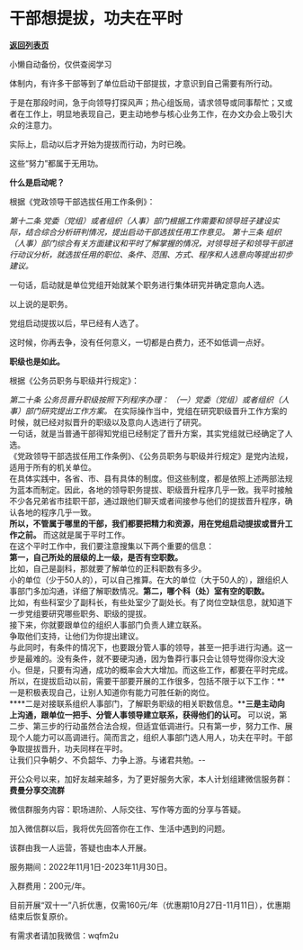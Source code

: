 # 干部想提拔，功夫在平时

[**返回列表页**](/gzh/费曼的小茶馆)

小懒自动备份，仅供查阅学习

体制内，有许多干部等到了单位启动干部提拔，才意识到自己需要有所行动。

于是在那段时间，急于向领导打探风声；热心组饭局，请求领导或同事帮忙；又或者在工作上，明显地表现自己，更主动地参与核心业务工作，在办文办会上吸引大众的注意力。

实际上，启动以后才开始为提拔而行动，为时已晚。

这些“努力”都属于无用功。

**什么是启动呢？**

根据《党政领导干部选拔任用工作条例》：

 _第十二条 党委（党组）或者组织（人事）部门根据工作需要和领导班子建设实际，结合综合分析研判情况，提出启动干部选拔任用工作意见。_ _第十三条
组织（人事）部门综合有关方面建议和平时了解掌握的情况，对领导班子和领导干部进行动议分析，就选拔任用的职位、条件、范围、方式、程序和人选意向等提出初步建议。_

一句话，启动就是单位党组开始就某个职务进行集体研究并确定意向人选。  

以上说的是职务。  

党组启动提拔以后，早已经有人选了。  

这时候，你再去争，没有任何意义，一切都是白费力，还不如低调一点好。

**职级也是如此。**

根据《公务员职务与职级并行规定》：

 _第二十条 公务员晋升职级按照下列程序办理：_ _（一）党委（党组）或者组织（人事）部门研究提出工作方案。_
在实际操作当中，党组在研究职级晋升工作方案的时候，就已经对拟晋升的职级以及意向人选进行了研究。  
一句话，就是当普通干部得知党组已经制定了晋升方案，其实党组就已经确定了人选。  
《党政领导干部选拔任用工作条例》、《公务员职务与职级并行规定》是党内法规，适用于所有的机关单位。  
在具体实践中，各省、市、县有具体的制度。但这些制度，都是依照上述两部法规为蓝本而制定。因此，各地的领导职务提拔、职级晋升程序几乎一致。我平时接触不少各兄弟省市挂职干部，通过跟他们聊天或者间接参与他们的提拔晋升程序，确认各地的程序几乎一致。  
**所以，不管属于哪里的干部，我们都要把精力和资源，用在党组启动提拔或晋升工作之前。** 而这就是属于平时工作。  
在这个平时工作中，我们要注意搜集以下两个重要的信息：  
**第一，自己所处的层级的上一级，是否有空职数。**  
比如，自己是副科，那就要了解单位的正科职数有多少。  
小的单位（少于50人的），可以自己推算。在大的单位（大于50人的），跟组织人事部门多加沟通，详细了解职数情况。**第二，哪个科（处）室有空的职数。**  
比如，有些科室少了副科长，有些处室少了副处长。有了岗位空缺信息，就知道下一步党组要研究哪些职务、职级的提拔。  
接下来，你就要跟单位的组织人事部门负责人建立联系。  
争取他们支持，让他们为你提出建议。  
与此同时，有条件的情况下，也要跟分管人事的领导，甚至一把手进行沟通。这一步是最难的。没有条件，就不要硬沟通，因为鲁莽行事只会让领导觉得你没大没小。但是，只要有沟通，成功的概率会大大增加。而这些工作，都要在平时完成。  
所以，在提拔启动以前，需要干部要开展的工作很多，包括不限于以下工作：**一是积极表现自己，让别人知道你有能力可胜任新的岗位。  
****二是对接联系组织人事部门，了解职务职级的相关职数信息。****三是主动向上沟通，跟单位一把手、分管人事领导建立联系，获得他们的认可。**
可以说，第二步、第三步的行动虽然合法合规，但适宜低调进行。只有第一步，努力工作、展现个人能力可以高调进行。简而言之，组织人事部门选人用人，功夫在平时。干部争取提拔晋升，功夫同样在平时。  
让我们只争朝夕、不负韶华、力争上游。与诸君共勉。\--

开公众号以来，加好友越来越多，为了更好服务大家，本人计划组建微信服务群：**费曼分享交流群**

微信群服务内容：职场进阶、人际交往、写作等方面的分享与答疑。

加入微信群以后，我将优先回答你在工作、生活中遇到的问题。

该群由我一人运营，答疑也由本人开展。

服务期间：2022年11月1日-2023年11月30日。

入群费用：200元/年。

目前开展“双十一”八折优惠，仅需160元/年（优惠期10月27日-11月11日），优惠期结束后恢复原价。

有需求者请加我微信：wqfm2u

